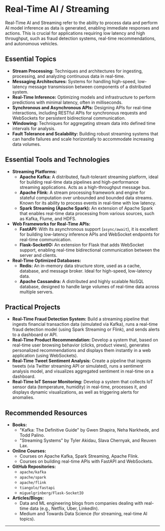 # Real-Time AI / Streaming

Real-Time AI and Streaming refer to the ability to process data and perform AI model inference as data is generated, enabling immediate responses and actions. This is crucial for applications requiring low latency and high throughput, such as fraud detection systems, real-time recommendations, and autonomous vehicles.

## Essential Topics

*   **Stream Processing:** Techniques and architectures for ingesting, processing, and analyzing continuous data in real-time.
*   **Messaging Architectures:** Systems for handling high-speed, low-latency message transmission between components of a distributed system.
*   **Real-Time Inference:** Optimizing models and infrastructure to perform predictions with minimal latency, often in milliseconds.
*   **Synchronous and Asynchronous APIs:** Designing APIs for real-time interactions, including RESTful APIs for synchronous requests and WebSockets for persistent bidirectional communication.
*   **Windowing:** Techniques for aggregating stream data into defined time intervals for analysis.
*   **Fault Tolerance and Scalability:** Building robust streaming systems that can handle failures and scale horizontally to accommodate increasing data volumes.

## Essential Tools and Technologies

*   **Streaming Platforms:**
    *   **Apache Kafka:** A distributed, fault-tolerant streaming platform, ideal for building real-time data pipelines and high-performance streaming applications. Acts as a high-throughput message bus.
    *   **Apache Flink:** A stream processing framework and engine for stateful computation over unbounded and bounded data streams. Known for its ability to process events in real-time with low latency.
    *   **Spark Streaming (Apache Spark):** An extension of Apache Spark that enables real-time data processing from various sources, such as Kafka, Flume, and HDFS.
*   **Web Frameworks for Real-Time APIs:**
    *   **FastAPI:** With its asynchronous support (`async/await`), it is excellent for building low-latency inference APIs and WebSocket endpoints for real-time communication.
    *   **Flask-SocketIO:** An extension for Flask that adds WebSocket support, enabling real-time bidirectional communication between the server and clients.
*   **Real-Time Optimized Databases:**
    *   **Redis:** An in-memory data structure store, used as a cache, database, and message broker. Ideal for high-speed, low-latency data.
    *   **Apache Cassandra:** A distributed and highly scalable NoSQL database, designed to handle large volumes of real-time data across multiple servers.

## Practical Projects

*   **Real-Time Fraud Detection System:** Build a streaming pipeline that ingests financial transaction data (simulated via Kafka), runs a real-time fraud detection model (using Spark Streaming or Flink), and sends alerts to a dashboard or API.
*   **Real-Time Product Recommendation:** Develop a system that, based on real-time user browsing behavior (clicks, product views), generates personalized recommendations and displays them instantly in a web application (using WebSockets).
*   **Real-Time Tweet Sentiment Analysis:** Create a pipeline that ingests tweets (via Twitter streaming API or simulated), runs a sentiment analysis model, and visualizes aggregated sentiment in real-time on a dashboard.
*   **Real-Time IoT Sensor Monitoring:** Develop a system that collects IoT sensor data (temperature, humidity) in real-time, processes it, and displays dynamic visualizations, as well as triggering alerts for anomalies.

## Recommended Resources

*   **Books:**
    *   "Kafka: The Definitive Guide" by Gwen Shapira, Neha Narkhede, and Todd Palino.
    *   "Streaming Systems" by Tyler Akidau, Slava Chernyak, and Reuven Lax.
*   **Online Courses:**
    *   Courses on Apache Kafka, Spark Streaming, Apache Flink.
    *   Courses on building real-time APIs with FastAPI and WebSockets.
*   **GitHub Repositories:**
    *   `apache/kafka`
    *   `apache/spark`
    *   `apache/flink`
    *   `tiangolo/fastapi`
    *   `miguelgrinberg/Flask-SocketIO`
*   **Articles/Blogs:**
    *   Data and ML engineering blogs from companies dealing with real-time data (e.g., Netflix, Uber, LinkedIn).
    *   Medium and Towards Data Science (for streaming, real-time AI topics).

---


